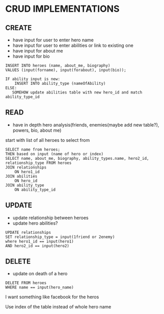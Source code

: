 # CRUD IMPLEMENTATIONS
## CREATE  
- have input for user to enter hero name 
- have input for user to enter abilities or link to existing one
- have input for about me 
- have input for bio

```
INSERT INTO heroes (name, about_me, biography)
VALUES (input(forname), input(forabout), input(bio));

IF ability input is new:
    INSERT INTO ability_type (nameOfAbility)
ELSE:
   SOMEHOW update abilities table with new hero_id and match ability_type_id 
```
## READ 
- have in depth hero analysis(friends, enemies(maybe add new table?), powers, bio, about me)

start with list of all heroes to select from
```
SELECT name from heroes;
THEN based on input (name of hero or index)
SELECT name, about_me, biography, ability_types.name, hero2_id, relationship_type FROM heroes
JOIN relationships
    ON hero1_id
JOIN abilities
    ON hero_id
JOIN ability_type 
    ON ability_type_id
```

## UPDATE
- update relationship between heroes
- update hero abilities?

```
UPDATE relationships
SET relationship_type = input(1friend or 2enemy)
where hero1_id == input(hero1)
AND hero2_id == input(hero2)
```

## DELETE
- update on death of a hero

```
DELETE FROM heroes
WHERE name == input(hero_name)
```

I want something like facebook for the heros

Use index of the table instead of whole hero name
